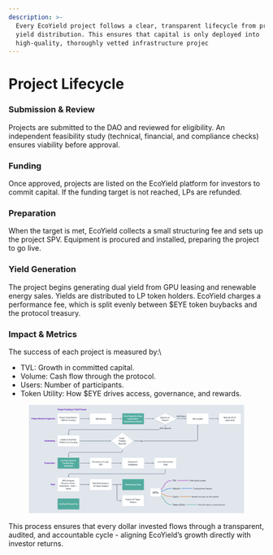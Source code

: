 ```yaml
---
description: >-
  Every EcoYield project follows a clear, transparent lifecycle from proposal to
  yield distribution. This ensures that capital is only deployed into
  high-quality, thoroughly vetted infrastructure projec
---
```


# Project Lifecycle

### Submission & Review

Projects are submitted to the DAO and reviewed for eligibility. An independent feasibility study (technical, financial, and compliance checks) ensures viability before approval.

### Funding

Once approved, projects are listed on the EcoYield platform for investors to commit capital. If the funding target is not reached, LPs are refunded.

### Preparation

When the target is met, EcoYield collects a small structuring fee and sets up the project SPV. Equipment is procured and installed, preparing the project to go live.

### Yield Generation

The project begins generating dual yield from GPU leasing and renewable energy sales. Yields are distributed to LP token holders. EcoYield charges a performance fee, which is split evenly between $EYE token buybacks and the protocol treasury.

### Impact & Metrics

The success of each project is measured by:\


* TVL: Growth in committed capital.
* Volume: Cash flow through the protocol.
* Users: Number of participants.
* Token Utility: How $EYE drives access, governance, and rewards.



<figure><img src="../.gitbook/assets/Screenshot 2025-09-06 at 00.36.14.png" alt=""><figcaption></figcaption></figure>

This process ensures that every dollar invested flows through a transparent, audited, and accountable cycle - aligning EcoYield’s growth directly with investor returns.
